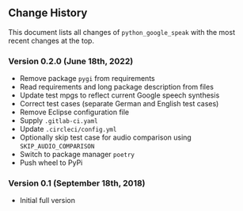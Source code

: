 ## Change History 

This document lists all changes of `python_google_speak` with the most recent changes at the top.

### Version 0.2.0 (June 18th, 2022)

* Remove package `pygi` from requirements
* Read requirements and long package description from files 
* Update test mpgs to reflect current Google speech synthesis
* Correct test cases (separate German and English test cases)
* Remove Eclipse configuration file
* Supply `.gitlab-ci.yaml`
* Update `.circleci/config.yml`
* Optionally skip test case for audio comparison using `SKIP_AUDIO_COMPARISON` 
* Switch to package manager `poetry`
* Push wheel to PyPi

### Version 0.1 (September 18th, 2018)

*   Initial full version
